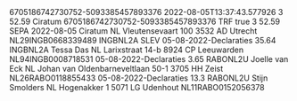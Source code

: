 <Document xmlns="urn:iso:std:iso:20022:tech:xsd:pain.001.001.03" xmlns:xsi="http://www.w3.org/2001/XMLSchema-instance">
<CstmrCdtTrfInitn>
<GrpHdr>
<MsgId>6705186742730752-5093385457893376</MsgId>
<CreDtTm>2022-08-05T13:37:43.577926</CreDtTm>
<NbOfTxs>3</NbOfTxs>
<CtrlSum>52.59</CtrlSum>
<InitgPty>
<Nm>Ciratum</Nm>
</InitgPty>
</GrpHdr>
<PmtInf>
<PmtInfId>6705186742730752-5093385457893376</PmtInfId>
<PmtMtd>TRF</PmtMtd>
<BtchBookg>true</BtchBookg>
<NbOfTxs>3</NbOfTxs>
<CtrlSum>52.59</CtrlSum>
<PmtTpInf>
<SvcLvl>
<Cd>SEPA</Cd>
</SvcLvl>
</PmtTpInf>
<ReqdExctnDt>2022-08-05</ReqdExctnDt>
<Dbtr>
<Nm>Ciratum</Nm>
<PstlAdr>
<Ctry>NL</Ctry>
<AdrLine>Vleutensevaart 100</AdrLine>
<AdrLine>3532 AD Utrecht</AdrLine>
</PstlAdr>
</Dbtr>
<DbtrAcct>
<Id>
<IBAN>NL29INGB0668339489</IBAN>
</Id>
</DbtrAcct>
<DbtrAgt>
<FinInstnId>
<BIC>INGBNL2A</BIC>
</FinInstnId>
</DbtrAgt>
<ChrgBr>SLEV</ChrgBr>
<CdtTrfTxInf>
<PmtId>
<EndToEndId>05-08-2022-Declaraties</EndToEndId>
</PmtId>
<Amt>
<InstdAmt Ccy="EUR">35.64</InstdAmt>
</Amt>
<CdtrAgt>
<FinInstnId>
<BIC>INGBNL2A</BIC>
</FinInstnId>
</CdtrAgt>
<Cdtr>
<Nm>Tessa Das</Nm>
<PstlAdr>
<Ctry>NL</Ctry>
<AdrLine>Larixstraat 14-b</AdrLine>
<AdrLine>8924 CP Leeuwarden</AdrLine>
</PstlAdr>
</Cdtr>
<CdtrAcct>
<Id>
<IBAN>NL94INGB0008718531</IBAN>
</Id>
</CdtrAcct>
</CdtTrfTxInf>
<CdtTrfTxInf>
<PmtId>
<EndToEndId>05-08-2022-Declaraties</EndToEndId>
</PmtId>
<Amt>
<InstdAmt Ccy="EUR">3.65</InstdAmt>
</Amt>
<CdtrAgt>
<FinInstnId>
<BIC>RABONL2U</BIC>
</FinInstnId>
</CdtrAgt>
<Cdtr>
<Nm>Joelle van Eck</Nm>
<PstlAdr>
<Ctry>NL</Ctry>
<AdrLine>Johan van Oldenbarneveltlaan 50-1</AdrLine>
<AdrLine>3705 HH Zeist</AdrLine>
</PstlAdr>
</Cdtr>
<CdtrAcct>
<Id>
<IBAN>NL26RABO0118855433</IBAN>
</Id>
</CdtrAcct>
</CdtTrfTxInf>
<CdtTrfTxInf>
<PmtId>
<EndToEndId>05-08-2022-Declaraties</EndToEndId>
</PmtId>
<Amt>
<InstdAmt Ccy="EUR">13.3</InstdAmt>
</Amt>
<CdtrAgt>
<FinInstnId>
<BIC>RABONL2U</BIC>
</FinInstnId>
</CdtrAgt>
<Cdtr>
<Nm>Stijn Smolders</Nm>
<PstlAdr>
<Ctry>NL</Ctry>
<AdrLine>Hogenakker 1</AdrLine>
<AdrLine>5071 LG Udenhout</AdrLine>
</PstlAdr>
</Cdtr>
<CdtrAcct>
<Id>
<IBAN>NL11RABO0152056378</IBAN>
</Id>
</CdtrAcct>
</CdtTrfTxInf>
</PmtInf>
</CstmrCdtTrfInitn>
</Document>
